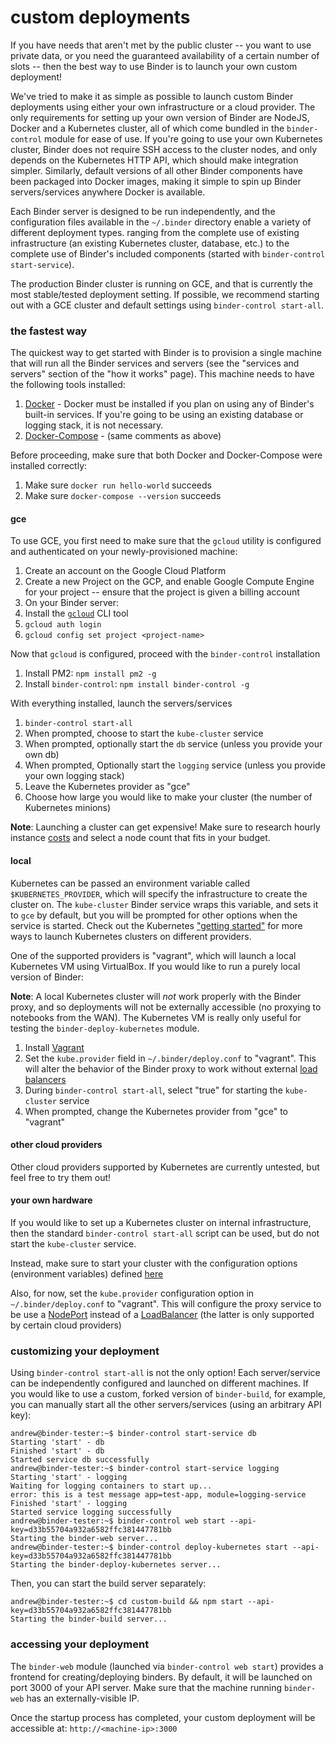 # custom deployments

If you have needs that aren't met by the public cluster -- you want to use private data, or you need the guaranteed availability of a certain number of slots -- then the best way to use Binder is to launch your own custom deployment!

We've tried to make it as simple as possible to launch custom Binder deployments using either
your own infrastructure or a cloud provider. The only requirements for setting up your own version of Binder are NodeJS, Docker and a Kubernetes cluster, all of which come bundled in the `binder-control` module for ease of use. 
If you're going to use your own Kubernetes cluster, Binder does not require SSH access to the cluster nodes, and only depends on the Kubernetes HTTP API, which should make integration simpler. Similarly, default versions of all other
Binder components have been packaged into Docker images, making it simple to spin up Binder
servers/services anywhere Docker is available.

Each Binder server is designed to be run independently, and the configuration files available in
the `~/.binder` directory enable a variety of different deployment types. ranging from the complete use
of existing infrastructure (an existing Kubernetes cluster, database, etc.) to the complete use of
Binder's included components (started with `binder-control start-service`).

The production Binder cluster is running on GCE, and that is currently the most stable/tested 
deployment setting. If possible, we recommend starting out with a GCE cluster and default settings
using `binder-control start-all`.

### the fastest way

The quickest way to get started with Binder is to provision a single machine that will run all
the Binder services and servers (see the "services and servers" section of the "how it works" 
page). This machine needs to have the following tools installed:
 1. [Docker](https://docs.docker.com/engine/installation/) - Docker must be installed if you
   plan on using any of Binder's built-in services. If you're going to be using an existing
   database or logging stack, it is not necessary.
 2. [Docker-Compose](https://docs.docker.com/compose/install/) - (same comments as above)

Before proceeding, make sure that both Docker and Docker-Compose were installed correctly:
 1. Make sure `docker run hello-world` succeeds
 2. Make sure `docker-compose --version` succeeds

#### gce

To use GCE, you first need to make sure that the `gcloud` utility is configured and authenticated
on your newly-provisioned machine:
 1. Create an account on the Google Cloud Platform
 2. Create a new Project on the GCP, and enable Google Compute Engine for your project -- ensure
   that the project is given a billing account
 3. On your Binder server:
   1. Install the [`gcloud`](https://cloud.google.com/sdk/) CLI tool
   2. `gcloud auth login`
   3. `gcloud config set project <project-name>`

Now that `gcloud` is configured, proceed with the `binder-control` installation
 1. Install PM2: `npm install pm2 -g`
 2. Install `binder-control`: `npm install binder-control -g`

With everything installed, launch the servers/services
 1. `binder-control start-all`
   1. When prompted, choose to start the `kube-cluster` service
   2. When prompted, optionally start the `db` service (unless you provide your own db)
   3. When prompted, Optionally start the `logging` service (unless you provide your own logging stack)
   4. Leave the Kubernetes provider as "gce"
   5. Choose how large you would like to make your cluster (the number of Kubernetes minions)

__Note__: Launching a cluster can get expensive! Make sure to research hourly instance 
          [costs](https://cloud.google.com/compute/pricing) and select a node count that fits in
          your budget.

#### local

Kubernetes can be passed an environment variable called `$KUBERNETES_PROVIDER`, which will specify
the infrastructure to create the cluster on. The `kube-cluster` Binder service wraps this variable,
and sets it to `gce` by default, but you will be prompted for other options when the service is
started. Check out the Kubernetes ["getting started"](http://kubernetes.io/docs/getting-started-guides/) 
for more ways to launch Kubernetes clusters on different providers.

One of the supported providers is "vagrant", which will launch a local Kubernetes VM using
VirtualBox. If you would like to run a purely local version of Binder:

__Note__: A local Kubernetes cluster will _not_ work properly with the Binder proxy, and so 
deployments will not be externally accessible (no proxying to notebooks from the WAN). The 
Kubernetes VM is really only useful for testing the `binder-deploy-kubernetes` module.

1. Install [Vagrant](https://www.vagrantup.com/downloads.html)
2. Set the `kube.provider` field in `~/.binder/deploy.conf` to "vagrant". This will alter the 
   behavior of the Binder proxy to work without external [load balancers](http://kubernetes.io/docs/user-guide/services/#type-loadbalancer)
3. During `binder-control start-all`, select "true" for starting the `kube-cluster` service
4. When prompted, change the Kubernetes provider from "gce" to "vagrant"

#### other cloud providers

Other cloud providers supported by Kubernetes are currently untested, but feel free to try them out!

#### your own hardware

If you would like to set up a Kubernetes cluster on internal infrastructure, then the standard
`binder-control start-all` script can be used, but do not start the `kube-cluster` service.

Instead, make sure to start your cluster with the configuration options (environment variables)
defined
[here](https://github.com/binder-project/binder-control/blob/master/services/kube-cluster/service.js#L71)

Also, for now, set the `kube.provider` configuration option in `~/.binder/deploy.conf` to "vagrant". 
This will configure the proxy service to be use a
[NodePort](http://kubernetes.io/docs/user-guide/services/#type-nodeport) instead of a
[LoadBalancer](http://kubernetes.io/docs/user-guide/services/#type-loadbalancer) (the latter is
only supported by certain cloud providers)

### customizing your deployment

Using `binder-control start-all` is not the only option! Each server/service can be independently
configured and launched on different machines. If you would like to use a custom, forked version
of `binder-build`, for example, you can manually start all the other servers/services (using an 
arbitrary API key):
```
andrew@binder-tester:~$ binder-control start-service db
Starting 'start' - db
Finished 'start' - db
Started service db successfully
andrew@binder-tester:~$ binder-control start-service logging
Starting 'start' - logging
Waiting for logging containers to start up...
error: this is a test message app=test-app, module=logging-service
Finished 'start' - logging
Started service logging successfully
andrew@binder-tester:~$ binder-control web start --api-key=d33b55704a932a6582ffc381447781bb
Starting the binder-web server...
andrew@binder-tester:~$ binder-control deploy-kubernetes start --api-key=d33b55704a932a6582ffc381447781bb
Starting the binder-deploy-kubernetes server...
```

Then, you can start the build server separately:
```
andrew@binder-tester:~$ cd custom-build && npm start --api-key=d33b55704a932a6582ffc381447781bb
Starting the binder-build server...
```

### accessing your deployment

The `binder-web` module (launched via `binder-control web start`) provides a frontend for
creating/deploying binders. By default, it will be launched on port 3000 of your API server. Make
sure that the machine running `binder-web` has an externally-visible IP.

Once the startup process has completed, your custom deployment will be accessible at:
`http://<machine-ip>:3000`
